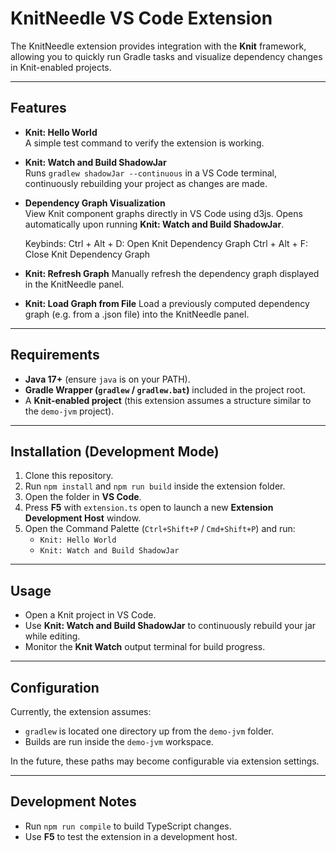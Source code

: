 # KnitNeedle VS Code Extension

The KnitNeedle extension provides integration with the **Knit** framework, allowing you to quickly run Gradle tasks and visualize dependency changes in Knit-enabled projects.

---

## Features

- **Knit: Hello World**  
  A simple test command to verify the extension is working.  

- **Knit: Watch and Build ShadowJar**  
  Runs `gradlew shadowJar --continuous` in a VS Code terminal, continuously rebuilding your project as changes are made.  

- **Dependency Graph Visualization**  
  View Knit component graphs directly in VS Code using d3js. Opens automatically upon running **Knit: Watch and Build ShadowJar**.

  Keybinds:
  Ctrl + Alt + D: Open Knit Dependency Graph
  Ctrl + Alt + F: Close Knit Dependency Graph

- **Knit: Refresh Graph**
  Manually refresh the dependency graph displayed in the KnitNeedle panel.

- **Knit: Load Graph from File**
  Load a previously computed dependency graph (e.g. from a .json file) into the KnitNeedle panel.
  
---

## Requirements

- **Java 17+** (ensure `java` is on your PATH).  
- **Gradle Wrapper (`gradlew` / `gradlew.bat`)** included in the project root.  
- A **Knit-enabled project** (this extension assumes a structure similar to the `demo-jvm` project).  

---

## Installation (Development Mode)

1. Clone this repository.  
2. Run `npm install` and `npm run build` inside the extension folder.  
3. Open the folder in **VS Code**.  
4. Press **F5** with `extension.ts` open to launch a new **Extension Development Host** window.  
5. Open the Command Palette (`Ctrl+Shift+P` / `Cmd+Shift+P`) and run:  
   - `Knit: Hello World`  
   - `Knit: Watch and Build ShadowJar`  

---

## Usage

- Open a Knit project in VS Code.  
- Use **Knit: Watch and Build ShadowJar** to continuously rebuild your jar while editing.  
- Monitor the **Knit Watch** output terminal for build progress.  

---

## Configuration

Currently, the extension assumes:
- `gradlew` is located one directory up from the `demo-jvm` folder.  
- Builds are run inside the `demo-jvm` workspace.  

In the future, these paths may become configurable via extension settings.

---

## Development Notes

- Run `npm run compile` to build TypeScript changes.  
- Use **F5** to test the extension in a development host.  